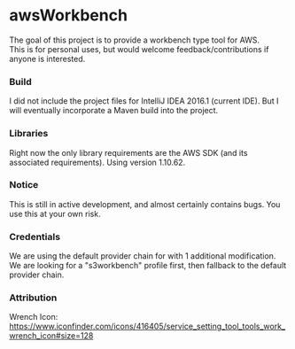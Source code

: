 # awsWorkbench
The goal of this project is to provide a workbench type tool for AWS.  
This is for personal uses, but would welcome feedback/contributions if 
anyone is interested.

### Build
I did not include the project files for IntelliJ IDEA 2016.1 (current IDE).
But I will eventually incorporate a Maven build into the project.

### Libraries
Right now the only library requirements are the AWS SDK (and its associated
requirements).  Using version 1.10.62.

### Notice
This is still in active development, and almost certainly contains bugs. 
You use this at your own risk.

### Credentials
We are using the default provider chain for with 1 additional modification.
We are looking for a "s3workbench" profile first, then fallback to the
default provider chain.

### Attribution
Wrench Icon: https://www.iconfinder.com/icons/416405/service_setting_tool_tools_work_wrench_icon#size=128